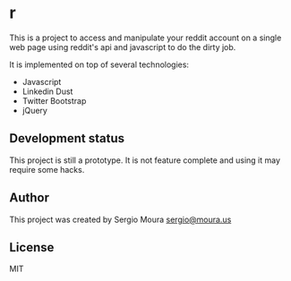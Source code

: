 r
=

This is a project to access and manipulate your reddit account
on a single web page using reddit's api and javascript to do
the dirty job.

It is implemented on top of several technologies:

* Javascript
* Linkedin Dust
* Twitter Bootstrap
* jQuery

Development status
------------------

This project is still a prototype. It is not feature complete and using
it may require some hacks.


Author
------

This project was created by Sergio Moura <sergio@moura.us> 

License
-------

MIT
